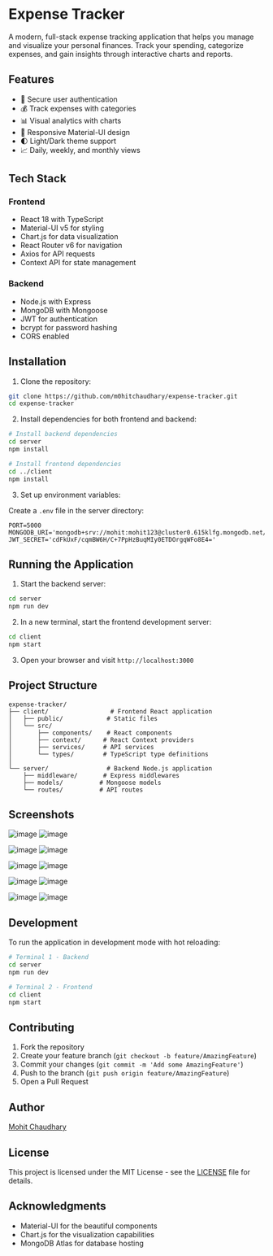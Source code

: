# Expense Tracker

A modern, full-stack expense tracking application that helps you manage and visualize your personal finances. Track your spending, categorize expenses, and gain insights through interactive charts and reports.

## Features

- 🔐 Secure user authentication
- 💰 Track expenses with categories
- 📊 Visual analytics with charts
- 📱 Responsive Material-UI design
- 🌓 Light/Dark theme support
- 📈 Daily, weekly, and monthly views

## Tech Stack

### Frontend
- React 18 with TypeScript
- Material-UI v5 for styling
- Chart.js for data visualization
- React Router v6 for navigation
- Axios for API requests
- Context API for state management

### Backend
- Node.js with Express
- MongoDB with Mongoose
- JWT for authentication
- bcrypt for password hashing
- CORS enabled

## Installation

1. Clone the repository:
```bash
git clone https://github.com/m0hitchaudhary/expense-tracker.git
cd expense-tracker
```

2. Install dependencies for both frontend and backend:
```bash
# Install backend dependencies
cd server
npm install

# Install frontend dependencies
cd ../client
npm install
```

3. Set up environment variables:

Create a `.env` file in the server directory:
```env
PORT=5000
MONGODB_URI='mongodb+srv://mohit:mohit123@cluster0.615klfg.mongodb.net/'
JWT_SECRET='cdFkUxF/cqmBW6H/C+7PpHzBuqMIy0ETDOrgqWFo8E4='
```

## Running the Application

1. Start the backend server:
```bash
cd server
npm run dev
```

2. In a new terminal, start the frontend development server:
```bash
cd client
npm start
```

3. Open your browser and visit `http://localhost:3000`

## Project Structure

```
expense-tracker/
├── client/                 # Frontend React application
│   ├── public/            # Static files
│   └── src/
│       ├── components/    # React components
│       ├── context/      # React Context providers
│       ├── services/     # API services
│       └── types/        # TypeScript type definitions
│
└── server/                # Backend Node.js application
    ├── middleware/       # Express middlewares
    ├── models/          # Mongoose models
    └── routes/          # API routes
```

## Screenshots

![image](https://github.com/user-attachments/assets/1cb0098d-2f45-4881-a162-6399ab19d9f1)
![image](https://github.com/user-attachments/assets/1cb0098d-2f45-4881-a162-6399ab19d9f1)

![image](https://github.com/user-attachments/assets/876c1645-4d98-4b1a-88ff-835d6a447ed9)
![image](https://github.com/user-attachments/assets/876c1645-4d98-4b1a-88ff-835d6a447ed9)

![image](https://github.com/user-attachments/assets/621b4c24-fe54-4fc4-bd7e-ba7b84f68839)
![image](https://github.com/user-attachments/assets/621b4c24-fe54-4fc4-bd7e-ba7b84f68839)

![image](https://github.com/user-attachments/assets/2eaa3f8c-9269-48e7-8fcf-0e508d6cd1d6)
![image](https://github.com/user-attachments/assets/2eaa3f8c-9269-48e7-8fcf-0e508d6cd1d6)

![image](https://github.com/user-attachments/assets/be8a73db-d72c-438f-af4a-d015d17c56df)
![image](https://github.com/user-attachments/assets/be8a73db-d72c-438f-af4a-d015d17c56df)

<!-- Add your application screenshots here. Example:
![Dashboard](screenshots/dashboard.png)
![Expense Form](screenshots/expense-form.png)
![Charts](screenshots/charts.png)
-->

## Development

To run the application in development mode with hot reloading:

```bash
# Terminal 1 - Backend
cd server
npm run dev

# Terminal 2 - Frontend
cd client
npm start
```

## Contributing

1. Fork the repository
2. Create your feature branch (`git checkout -b feature/AmazingFeature`)
3. Commit your changes (`git commit -m 'Add some AmazingFeature'`)
4. Push to the branch (`git push origin feature/AmazingFeature`)
5. Open a Pull Request

## Author

[Mohit Chaudhary](https://github.com/m0hitchaudhary)

## License

This project is licensed under the MIT License - see the [LICENSE](LICENSE) file for details.

## Acknowledgments

- Material-UI for the beautiful components
- Chart.js for the visualization capabilities
- MongoDB Atlas for database hosting 

